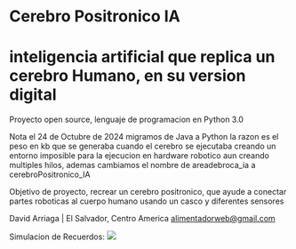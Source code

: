 # Cerebro Positronico IA 
# inteligencia artificial que replica un cerebro Humano, en su version digital
Proyecto open source, lenguaje de programacion en Python 3.0

Nota el  24 de Octubre de 2024 migramos de Java a Python la razon es el peso en kb que se generaba cuando el cerebro se ejecutaba creando un entorno imposible para la ejecucion en hardware robotico aun creando multiples hilos, ademas cambiamos el nombre de areadebroca_ia a cerebroPositronico_IA

Objetivo de proyecto, recrear un cerebro positronico, que ayude a conectar partes roboticas al cuerpo humano usando un casco y diferentes sensores
 
David Arriaga | El Salvador, Centro America alimentadorweb@gmail.com

Simulacion de Recuerdos:
<img src="https://github.com/alimentadorweb/CerebroPositronicoIA/blob/main/simuladorCerebroPositronico/screenShotSimulador.png" />
